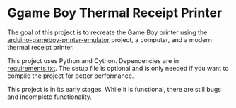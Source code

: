 # Ggame Boy Thermal Receipt Printer

The goal of this project is to recreate the Game Boy printer using the [arduino-gameboy-printer-emulator](https://github.com/mofosyne/arduino-gameboy-printer-emulator?tab=readme-ov-file) project, a computer, and a modern thermal receipt printer.

This project uses Python and Cython. Dependencies are in [requirements.txt](requirements.txt). The setup file is optional and is only needed if you want to compile the project for better performance.

This project is in its early stages. While it is functional, there are still bugs and incomplete functionality.